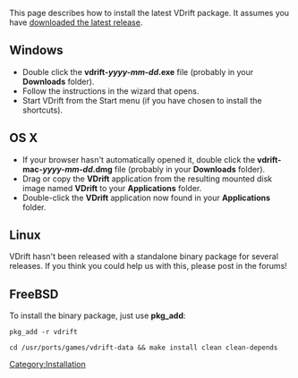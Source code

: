This page describes how to install the latest VDrift package. It assumes you have [downloaded the latest release](Downloading.md).

Windows
-------

-   Double click the **vdrift-*yyyy-mm-dd*.exe** file (probably in your **Downloads** folder).
-   Follow the instructions in the wizard that opens.
-   Start VDrift from the Start menu (if you have chosen to install the shortcuts).

OS X
----

-   If your browser hasn't automatically opened it, double click the **vdrift-mac-*yyyy-mm-dd*.dmg** file (probably in your **Downloads** folder).
-   Drag or copy the **VDrift** application from the resulting mounted disk image named **VDrift** to your **Applications** folder.
-   Double-click the **VDrift** application now found in your **Applications** folder.

Linux
-----

VDrift hasn't been released with a standalone binary package for several releases. If you think you could help us with this, please post in the forums!

FreeBSD
-------

To install the binary package, just use **pkg\_add**:

`pkg_add -r vdrift`

`cd /usr/ports/games/vdrift-data && make install clean clean-depends`

<Category:Installation>
